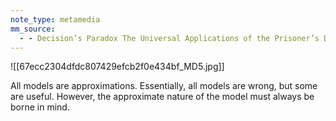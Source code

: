 ```yaml
---
note_type: metamedia
mm_source:
  - - Decision’s Paradox The Universal Applications of the Prisoner’s Dilemma  by Stefan Wendin  Medium.md
---
```


![[67ecc2304dfdc807429efcb2f0e434bf_MD5.jpg]]

All models are approximations. Essentially, all
models are wrong, but some are useful. However,
the approximate nature of the model must always
be borne in mind.

